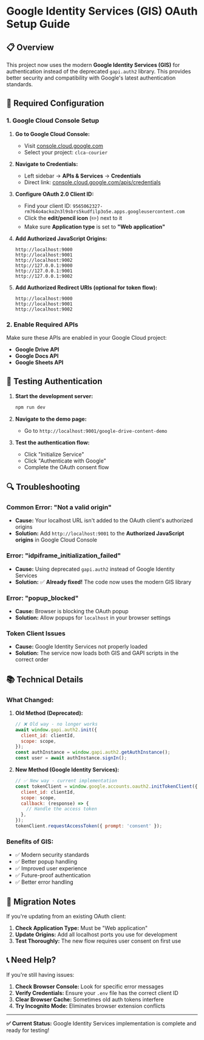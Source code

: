 # Google Identity Services (GIS) OAuth Setup Guide

## 📋 **Overview**

This project now uses the modern **Google Identity Services (GIS)** for authentication instead of the deprecated `gapi.auth2` library. This provides better security and compatibility with Google's latest authentication standards.

## 🔧 **Required Configuration**

### **1. Google Cloud Console Setup**

1. **Go to Google Cloud Console:**
   - Visit [console.cloud.google.com](https://console.cloud.google.com/)
   - Select your project: `clca-courier`

2. **Navigate to Credentials:**
   - Left sidebar → **APIs & Services** → **Credentials**
   - Direct link: [console.cloud.google.com/apis/credentials](https://console.cloud.google.com/apis/credentials)

3. **Configure OAuth 2.0 Client ID:**
   - Find your client ID: `9565062327-rm764o4acko2n3l9sbrs5kudfilp3o5e.apps.googleusercontent.com`
   - Click the **edit/pencil icon** (✏️) next to it
   - Make sure **Application type** is set to **"Web application"**

4. **Add Authorized JavaScript Origins:**

   ```
   http://localhost:9000
   http://localhost:9001
   http://localhost:9002
   http://127.0.0.1:9000
   http://127.0.0.1:9001
   http://127.0.0.1:9002
   ```

5. **Add Authorized Redirect URIs (optional for token flow):**
   ```
   http://localhost:9000
   http://localhost:9001
   http://localhost:9002
   ```

### **2. Enable Required APIs**

Make sure these APIs are enabled in your Google Cloud project:

- **Google Drive API**
- **Google Docs API**
- **Google Sheets API**

## 🚀 **Testing Authentication**

1. **Start the development server:**

   ```bash
   npm run dev
   ```

2. **Navigate to the demo page:**
   - Go to `http://localhost:9001/google-drive-content-demo`

3. **Test the authentication flow:**
   - Click "Initialize Service"
   - Click "Authenticate with Google"
   - Complete the OAuth consent flow

## 🔍 **Troubleshooting**

### **Common Error: "Not a valid origin"**

- **Cause:** Your localhost URL isn't added to the OAuth client's authorized origins
- **Solution:** Add `http://localhost:9001` to the **Authorized JavaScript origins** in Google Cloud Console

### **Error: "idpiframe_initialization_failed"**

- **Cause:** Using deprecated `gapi.auth2` instead of Google Identity Services
- **Solution:** ✅ **Already fixed!** The code now uses the modern GIS library

### **Error: "popup_blocked"**

- **Cause:** Browser is blocking the OAuth popup
- **Solution:** Allow popups for `localhost` in your browser settings

### **Token Client Issues**

- **Cause:** Google Identity Services not properly loaded
- **Solution:** The service now loads both GIS and GAPI scripts in the correct order

## 📚 **Technical Details**

### **What Changed:**

1. **Old Method (Deprecated):**

   ```javascript
   // ❌ Old way - no longer works
   await window.gapi.auth2.init({
     client_id: clientId,
     scope: scope,
   });
   const authInstance = window.gapi.auth2.getAuthInstance();
   const user = await authInstance.signIn();
   ```

2. **New Method (Google Identity Services):**
   ```javascript
   // ✅ New way - current implementation
   const tokenClient = window.google.accounts.oauth2.initTokenClient({
     client_id: clientId,
     scope: scope,
     callback: (response) => {
       // Handle the access token
     },
   });
   tokenClient.requestAccessToken({ prompt: 'consent' });
   ```

### **Benefits of GIS:**

- ✅ Modern security standards
- ✅ Better popup handling
- ✅ Improved user experience
- ✅ Future-proof authentication
- ✅ Better error handling

## 🔄 **Migration Notes**

If you're updating from an existing OAuth client:

1. **Check Application Type:** Must be "Web application"
2. **Update Origins:** Add all localhost ports you use for development
3. **Test Thoroughly:** The new flow requires user consent on first use

## 📞 **Need Help?**

If you're still having issues:

1. **Check Browser Console:** Look for specific error messages
2. **Verify Credentials:** Ensure your `.env` file has the correct client ID
3. **Clear Browser Cache:** Sometimes old auth tokens interfere
4. **Try Incognito Mode:** Eliminates browser extension conflicts

---

**✅ Current Status:** Google Identity Services implementation is complete and ready for testing!
